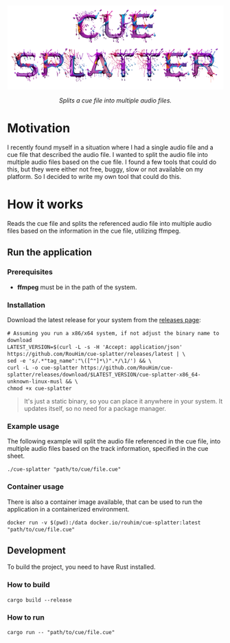 <p align="center">
  <img src="https://raw.githubusercontent.com/RouHim/cue-splatter/main/.github/readme/logo.png">
</p>

<p align="center">
    <i>Splits a cue file into multiple audio files.</i>
</p>

# Motivation

I recently found myself in a situation where I had a single audio file and a cue file that described the audio file. I
wanted to split the audio file into multiple audio files based on the cue file. I found a few tools that could do this,
but they were either not free, buggy, slow or not available on my platform. So I decided to write my own tool that could
do this.

# How it works

Reads the cue file and splits the referenced audio file into multiple audio files based on the information in the cue
file, utilizing ffmpeg.

## Run the application

### Prerequisites

- **ffmpeg** must be in the path of the system.

### Installation

Download the latest release for your system from
the [releases page](https://github.com/RouHim/cue-splatter/releases):

```shell
# Assuming you run a x86/x64 system, if not adjust the binary name to download 
LATEST_VERSION=$(curl -L -s -H 'Accept: application/json' https://github.com/RouHim/cue-splatter/releases/latest | \
sed -e 's/.*"tag_name":"\([^"]*\)".*/\1/') && \
curl -L -o cue-splatter https://github.com/RouHim/cue-splatter/releases/download/$LATEST_VERSION/cue-splatter-x86_64-unknown-linux-musl && \
chmod +x cue-splatter
```

> It's just a static binary, so you can place it anywhere in your system.
> It updates itself, so no need for a package manager.

### Example usage

The following example will split the audio file referenced in the cue file, into multiple audio files based on the track
information, specified in the cue sheet.

```shell
./cue-splatter "path/to/cue/file.cue"

```

### Container usage

There is also a container image available, that can be used to run the application in a containerized environment.

```shell
docker run -v $(pwd):/data docker.io/rouhim/cue-splatter:latest "path/to/cue/file.cue"
```

## Development

To build the project, you need to have Rust installed.

### How to build

```shell
cargo build --release
```

### How to run

```shell
cargo run -- "path/to/cue/file.cue"
```